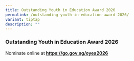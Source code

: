 ```yaml
---
title: Outstanding Youth in Education Award 2026
permalink: /outstanding-youth-in-education-award-2026/
variant: tiptap
description: ""
---
```

<h3>Outstanding Youth in Education Award 2026</h3>
<p>Nominate online at<strong> <a href="https://go.gov.sg/oyea2026" rel="noopener noreferrer nofollow" target="_blank"><u>https://go.gov.sg/oyea2026</u></a></strong>
</p>